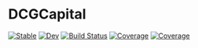 # DCGCapital

[![Stable](https://img.shields.io/badge/docs-stable-blue.svg)](https://dcelisgarza.github.io/DCGCapital.jl/stable/)
[![Dev](https://img.shields.io/badge/docs-dev-blue.svg)](https://dcelisgarza.github.io/DCGCapital.jl/dev/)
[![Build Status](https://github.com/dcelisgarza/DCGCapital.jl/actions/workflows/CI.yml/badge.svg?branch=main)](https://github.com/dcelisgarza/DCGCapital.jl/actions/workflows/CI.yml?query=branch%3Amain)
[![Coverage](https://codecov.io/gh/dcelisgarza/DCGCapital.jl/branch/main/graph/badge.svg)](https://codecov.io/gh/dcelisgarza/DCGCapital.jl)
[![Coverage](https://coveralls.io/repos/github/dcelisgarza/DCGCapital.jl/badge.svg?branch=main)](https://coveralls.io/github/dcelisgarza/DCGCapital.jl?branch=main)
